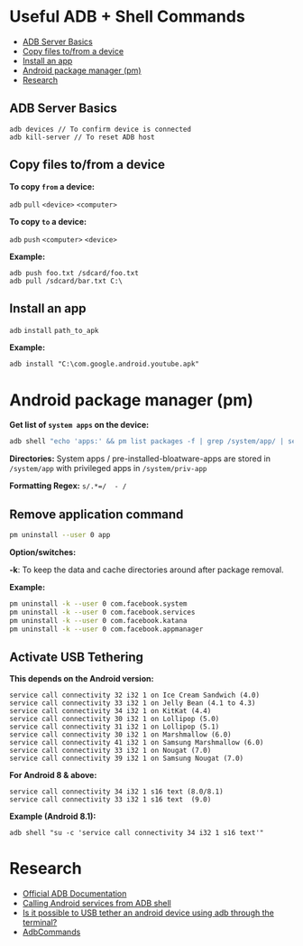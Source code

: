 # Useful ADB + Shell Commands
- [ADB Server Basics](#ADB-Server-Basics)
- [Copy files to/from a device](#copy-files-tofrom-a-device)
- [Install an app](#Install-an-app)
- [Android package manager (pm)](#android-package-manager-pm)
- [Research](#Research)

## ADB Server Basics
~~~ 
adb devices // To confirm device is connected
adb kill-server // To reset ADB host
~~~
## Copy files to/from a device
**To copy `from` a device:**

`adb` `pull` `<device>` `<computer>`

**To copy `to` a device:**

`adb` `push` `<computer>` `<device>`

**Example:**
~~~
adb push foo.txt /sdcard/foo.txt
adb pull /sdcard/bar.txt C:\
~~~

## Install an app
`adb` `install` `path_to_apk`

**Example:**
~~~
adb install "C:\com.google.android.youtube.apk"
~~~

# Android package manager (pm)
**Get list of `system apps` on the device:**
```bash
adb shell "echo 'apps:' && pm list packages -f | grep /system/app/ | sed 's/.*=/  - /'"
```
**Directories:** System apps / pre-installed-bloatware-apps are stored in ``/system/app`` with privileged apps in ``/system/priv-app``

**Formatting Regex:** `s/.*=/  - /`

## Remove application command
```bash
pm uninstall --user 0 app
```
**Option/switches:** 

**-k**: To keep the data and cache directories around after package removal.

**Example:**
```bash
pm uninstall -k --user 0 com.facebook.system
pm uninstall -k --user 0 com.facebook.services
pm uninstall -k --user 0 com.facebook.katana
pm uninstall -k --user 0 com.facebook.appmanager
```

## Activate USB Tethering 
**This depends on the Android version:**

~~~
service call connectivity 32 i32 1 on Ice Cream Sandwich (4.0)
service call connectivity 33 i32 1 on Jelly Bean (4.1 to 4.3)
service call connectivity 34 i32 1 on KitKat (4.4)
service call connectivity 30 i32 1 on Lollipop (5.0)
service call connectivity 31 i32 1 on Lollipop (5.1) 
service call connectivity 30 i32 1 on Marshmallow (6.0)
service call connectivity 41 i32 1 on Samsung Marshmallow (6.0)
service call connectivity 33 i32 1 on Nougat (7.0)
service call connectivity 39 i32 1 on Samsung Nougat (7.0)
~~~

**For Android 8 & above:**
~~~
service call connectivity 34 i32 1 s16 text (8.0/8.1)
service call connectivity 33 i32 1 s16 text  (9.0)
~~~

**Example (Android 8.1):**

~~~
adb shell "su -c 'service call connectivity 34 i32 1 s16 text'"
~~~


# Research
- [Official ADB Documentation](https://developer.android.com/studio/command-line/adb)
- [Calling Android services from ADB shell](http://ktnr74.blogspot.com/2014/09/calling-android-services-from-adb-shell.html)
- [Is it possible to USB tether an android device using adb through the terminal?](https://stackoverflow.com/questions/20226924/is-it-possible-to-usb-tether-an-android-device-using-adb-through-the-terminal)
- [AdbCommands](https://gist.github.com/Pulimet/5013acf2cd5b28e55036c82c91bd56d8)


